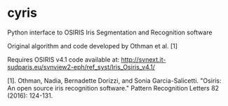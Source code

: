 # cyris
Python interface to OSIRIS Iris Segmentation and Recognition software

Original algorithm and code developed by Othman et al. [1]

Requires OSIRIS v4.1 code available at: http://svnext.it-sudparis.eu/svnview2-eph/ref_syst/Iris_Osiris_v4.1/

[1]. Othman, Nadia, Bernadette Dorizzi, and Sonia Garcia-Salicetti. "Osiris: An open source iris recognition software." Pattern Recognition Letters 82 (2016): 124-131.
